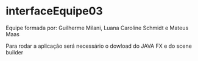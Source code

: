 # interfaceEquipe03

Equipe formada por: Guilherme Milani, Luana Caroline Schmidt e Mateus Maas

Para rodar a aplicação será necessário o dowload do JAVA FX e do scene builder
